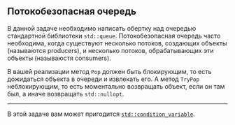 ## Потокобезопасная очередь

В данной задаче необходимо написать обертку над очередью стандартной библиотеки `std::queue`. Потокобезопасная очередь часто необходима, когда существуют несколько потоков, создающих объекты (называются producers), и несколько потоков, обрабатывающих эти объекты (называюстя consumers).  

В вашей реализации метод `Pop` должен быть блокирующим, то есть дожидаться объекта в очереди и извлекать его. А метод `TryPop` неблокирующим, то есть моментально возвращать объект, если он там был, а иначе возвращать `std::nullopt`.  

---

В этой задаче вам может пригодится [`std::condition_variable`](https://en.cppreference.com/w/cpp/thread/condition_variable).
